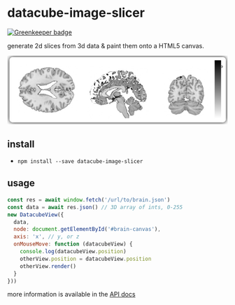 # datacube-image-slicer

[![Greenkeeper badge](https://badges.greenkeeper.io/cdaringe/datacube-image-slicer.svg)](https://greenkeeper.io/)

generate 2d slices from 3d data & paint them onto a HTML5 canvas.

![](https://raw.githubusercontent.com/MRN-Code/datacube-image-slicer/master/img/mri_animated.gif)

## install

- `npm install --save datacube-image-slicer`

## usage

```js
const res = await window.fetch('/url/to/brain.json')
const data = await res.json() // 3D array of ints, 0-255
new DatacubeView({
  data,
  node: document.getElementById('#brain-canvas'),
  axis: 'x', // y, or z
  onMouseMove: function (datacubeView) {
    console.log(datacubeView.position)
    otherView.position = datacubeView.position
    otherView.render()
  }
}))
```

more information is available in the [API docs](https://mrn-code.github.io/datacube-image-slicer)
